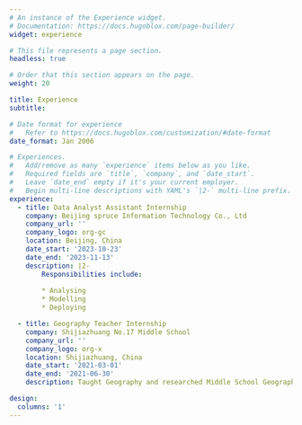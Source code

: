 ```yaml
---
# An instance of the Experience widget.
# Documentation: https://docs.hugoblox.com/page-builder/
widget: experience

# This file represents a page section.
headless: true

# Order that this section appears on the page.
weight: 20

title: Experience
subtitle:

# Date format for experience
#   Refer to https://docs.hugoblox.com/customization/#date-format
date_format: Jan 2006

# Experiences.
#   Add/remove as many `experience` items below as you like.
#   Required fields are `title`, `company`, and `date_start`.
#   Leave `date_end` empty if it's your current employer.
#   Begin multi-line descriptions with YAML's `|2-` multi-line prefix.
experience:
  - title: Data Analyst Assistant Internship
    company: Beijing spruce Information Technology Co., Ltd
    company_url: ''
    company_logo: org-gc
    location: Beijing, China
    date_start: '2023-10-23'
    date_end: '2023-11-13'
    description: |2-
        Responsibilities include:
        
        * Analysing
        * Modelling
        * Deploying

  - title: Geography Teacher Internship
    company: Shijiazhuang No.17 Middle School
    company_url: ''
    company_logo: org-x
    location: Shijiazhuang, China
    date_start: '2021-03-01'
    date_end: '2021-06-30'
    description: Taught Geography and researched Middle School Geography Teaching.

design:
  columns: '1'
---
```

